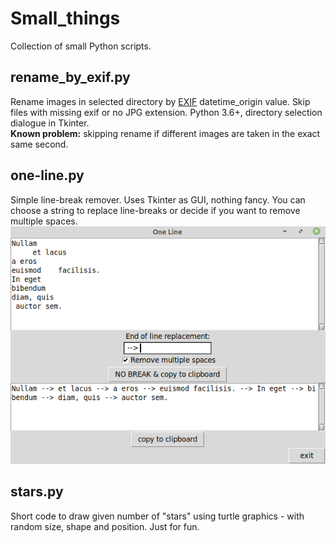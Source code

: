# Small_things

Collection of small Python scripts.

## rename_by_exif.py
Rename images in selected directory by [EXIF](https://exif.readthedocs.io/en/latest/index.html) datetime_origin value. Skip files with missing exif or no JPG extension. Python 3.6+, directory selection dialogue in Tkinter.  
**Known problem:** skipping rename if different images are taken in the exact same second.

## one-line.py
Simple line-break remover. Uses Tkinter as GUI, nothing fancy. You can choose a string to replace line-breaks or decide if you want to remove multiple spaces.
![one_line.png](img/one_line.png)

## stars.py
Short code to draw given number of "stars" using turtle graphics - with random size, shape and position. Just for fun.
